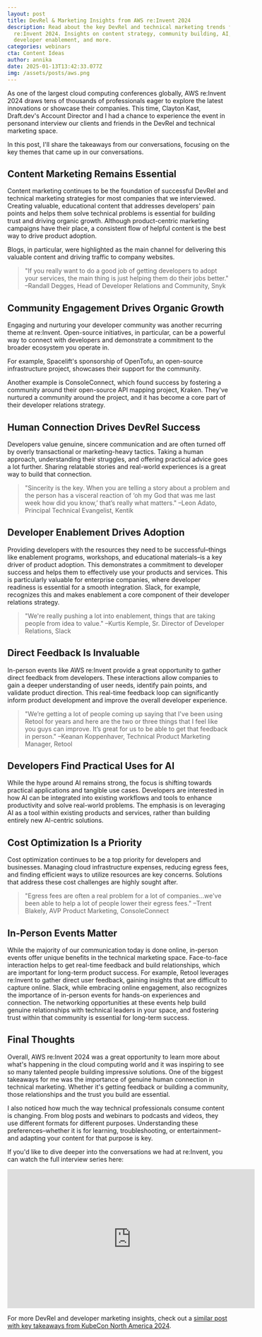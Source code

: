 ```yaml
---
layout: post
title: DevRel & Marketing Insights from AWS re:Invent 2024
description: Read about the key DevRel and technical marketing trends from AWS
  re:Invent 2024. Insights on content strategy, community building, AI,
  developer enablement, and more.
categories: webinars
cta: Content Ideas
author: annika
date: 2025-01-13T13:42:33.077Z
img: /assets/posts/aws.png
---
```

As one of the largest cloud computing conferences globally, AWS re:Invent 2024 draws tens of thousands of professionals eager to explore the latest innovations or showcase their companies. This time, Clayton Kast, Draft.dev's Account Director and I had a chance to experience the event in personand interview our clients and friends in the DevRel and technical marketing space. 

In this post, I'll share the takeaways from our conversations, focusing on the key themes that came up in our conversations.

## Content Marketing Remains Essential

Content marketing continues to be the foundation of successful DevRel and technical marketing strategies for most companies that we interviewed. Creating valuable, educational content that addresses developers' pain points and helps them solve technical problems is essential for building trust and driving organic growth. Although product-centric marketing campaigns have their place, a consistent flow of helpful content is the best way to drive product adoption. 

Blogs, in particular, were highlighted as the main channel for delivering this valuable content and driving traffic to company websites.

> "If you really want to do a good job of getting developers to adopt your services, the main thing is just helping them do their jobs better." –Randall Degges, Head of Developer Relations and Community, Snyk

## Community Engagement Drives Organic Growth

Engaging and nurturing your developer community was another recurring theme at re:Invent. Open-source initiatives, in particular, can be a powerful way to connect with developers and demonstrate a commitment to the broader ecosystem you operate in. 

For example, Spacelift's sponsorship of OpenTofu, an open-source infrastructure project, showcases their support for the community. 

Another example is ConsoleConnect, which found success by fostering a community around their open-source API mapping project, Kraken. They've nurtured a community around the project, and it has become a core part of their developer relations strategy.

## Human Connection Drives DevRel Success

Developers value genuine, sincere communication and are often turned off by overly transactional or marketing-heavy tactics. Taking a human approach, understanding their struggles, and offering practical advice goes a lot further. Sharing relatable stories and real-world experiences is a great way to build that connection.

> "Sincerity is the key. When you are telling a story about a problem and the person has a visceral reaction of ‘oh my God that was me last week how did you know,’ that’s really what matters." –Leon Adato, Principal Technical Evangelist, Kentik

## Developer Enablement Drives Adoption

Providing developers with the resources they need to be successful–things like enablement programs, workshops, and educational materials–is a key driver of product adoption. This demonstrates a commitment to developer success and helps them to effectively use your products and services. This is particularly valuable for enterprise companies, where developer readiness is essential for a smooth integration. Slack, for example, recognizes this and makes enablement a core component of their developer relations strategy. 

> "We're really pushing a lot into enablement, things that are taking people from idea to value." –Kurtis Kemple, Sr. Director of Developer Relations, Slack

## Direct Feedback Is Invaluable

In-person events like AWS re:Invent provide a great opportunity to gather direct feedback from developers. These interactions allow companies to gain a deeper understanding of user needs, identify pain points, and validate product direction. This real-time feedback loop can significantly inform product development and improve the overall developer experience.

> "We’re getting a lot of people coming up saying that I've been using Retool for years and here are the two or three things that I feel like you guys can improve. It’s great for us to be able to get that feedback in person." –Keanan Koppenhaver, Technical Product Marketing Manager, Retool 

## Developers Find Practical Uses for AI

While the hype around AI remains strong, the focus is shifting towards practical applications and tangible use cases. Developers are interested in how AI can be integrated into existing workflows and tools to enhance productivity and solve real-world problems. The emphasis is on leveraging AI as a tool within existing products and services, rather than building entirely new AI-centric solutions.

## Cost Optimization Is a Priority

Cost optimization continues to be a top priority for developers and businesses. Managing cloud infrastructure expenses, reducing egress fees, and finding efficient ways to utilize resources are key concerns. Solutions that address these cost challenges are highly sought after.

> "Egress fees are often a real problem for a lot of companies...we've been able to help a lot of people lower their egress fees." –Trent Blakely, AVP Product Marketing, ConsoleConnect

## In-Person Events Matter

While the majority of our communication today is done online, in-person events offer unique benefits in the technical marketing space. Face-to-face interaction helps to get real-time feedback and build relationships, which are important for long-term product success. For example, Retool leverages re:Invent to gather direct user feedback, gaining insights that are difficult to capture online. Slack, while embracing online engagement, also recognizes the importance of in-person events for hands-on experiences and connection. The networking opportunities at these events help build genuine relationships with technical leaders in your space, and fostering trust within that community is essential for long-term success.

## Final Thoughts

Overall, AWS re:Invent 2024 was a great opportunity to learn more about what's happening in the cloud computing world and it was inspiring to see so many talented people building impressive solutions. One of the biggest takeaways for me was the importance of genuine human connection in technical marketing. Whether it's getting feedback or building a community, those relationships and the trust you build are essential. 

I also noticed how much the way technical professionals consume content is changing. From blog posts and webinars to podcasts and videos, they use different formats for different purposes. Understanding these preferences–whether it is for learning, troubleshooting, or entertainment–and adapting your content for that purpose is key.

If you'd like to dive deeper into the conversations we had at re:Invent, you can watch the full interview series here:

<div class="video-responsive"><iframe width="560" height="315" src="https://www.youtube.com/embed/HLiH6MxcSEk?si=eTzBWW8yhiO9-U1e&amp;controls=0" title="YouTube video player" frameborder="0" allow="accelerometer; autoplay; clipboard-write; encrypted-media; gyroscope; picture-in-picture; web-share" referrerpolicy="strict-origin-when-cross-origin" allowfullscreen></iframe></div>

For more DevRel and developer marketing insights, check out a [similar post with key takeaways from KubeCon North America 2024](https://draft.dev/learn/devrel-marketing-insights-from-kubecon-north-america-2024).
